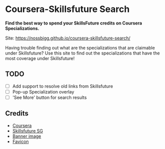 # Coursera-Skillsfuture Search

**Find the best way to spend your SkillsFuture credits on Coursera Specializations.**

Site: https://nossbigg.github.io/coursera-skillsfuture-search/

Having trouble finding out what are the specializations that are claimable under Skillsfuture? 
Use this site to find out the specializations that have the most coverage under Skillsfuture!  

## TODO
    
- [ ] Add support to resolve old links from Skillsfuture
- [ ] Pop-up Specialization overlay
- [ ] 'See More' button for search results

## Credits

- [Coursera](https://www.coursera.org/) 
- [Skillsfuture SG](http://www.skillsfuture.sg/) 
- [Banner image](https://pixabay.com/en/fire-open-hot-old-paper-burn-1075162/)
- [Favicon](https://www.iconfinder.com/icons/285651/search_icon#size=256)